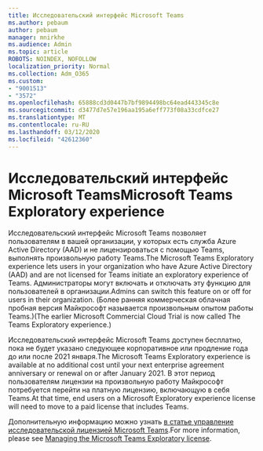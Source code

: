 ```yaml
---
title: Исследовательский интерфейс Microsoft Teams
ms.author: pebaum
author: pebaum
manager: mnirkhe
ms.audience: Admin
ms.topic: article
ROBOTS: NOINDEX, NOFOLLOW
localization_priority: Normal
ms.collection: Adm_O365
ms.custom:
- "9001513"
- "3572"
ms.openlocfilehash: 65888cd3d0447b7bf9894498bc64ead443345c8e
ms.sourcegitcommit: d3477d7e57e196aa195a6eff773f08a33cdfce27
ms.translationtype: MT
ms.contentlocale: ru-RU
ms.lasthandoff: 03/12/2020
ms.locfileid: "42612360"
---
```

# <a name="microsoft-teams-exploratory-experience"></a><span data-ttu-id="9c918-102">Исследовательский интерфейс Microsoft Teams</span><span class="sxs-lookup"><span data-stu-id="9c918-102">Microsoft Teams Exploratory experience</span></span>

<span data-ttu-id="9c918-103">Исследовательский интерфейс Microsoft Teams позволяет пользователям в вашей организации, у которых есть служба Azure Active Directory (AAD) и не лицензироваться с помощью Teams, выполнять произвольную работу Teams.</span><span class="sxs-lookup"><span data-stu-id="9c918-103">The Microsoft Teams Exploratory experience lets users in your organization who have Azure Active Directory (AAD) and are not licensed for Teams initiate an exploratory experience of Teams.</span></span> <span data-ttu-id="9c918-104">Администраторы могут включать и отключать эту функцию для пользователей в организации.</span><span class="sxs-lookup"><span data-stu-id="9c918-104">Admins can switch this feature on or off for users in their organization.</span></span> <span data-ttu-id="9c918-105">(Более ранняя коммерческая облачная пробная версия Майкрософт называется произвольным опытом работы Teams.)</span><span class="sxs-lookup"><span data-stu-id="9c918-105">(The earlier Microsoft Commercial Cloud Trial is now called The Teams Exploratory experience.)</span></span>

<span data-ttu-id="9c918-106">Исследовательский интерфейс Microsoft Teams доступен бесплатно, пока не будет указано следующее корпоративное или продление года до или после 2021 января.</span><span class="sxs-lookup"><span data-stu-id="9c918-106">The Microsoft Teams Exploratory experience is available at no additional cost until your next enterprise agreement anniversary or renewal on or after January 2021.</span></span> <span data-ttu-id="9c918-107">В этот период пользователям лицензии на произвольную работу Майкрософт потребуется перейти на платную лицензию, включающую в себя Teams.</span><span class="sxs-lookup"><span data-stu-id="9c918-107">At that time, end users on a Microsoft Exploratory experience license will need to move to a paid license that includes Teams.</span></span>

<span data-ttu-id="9c918-108">Дополнительную информацию можно узнать [в статье управление исследовательской лицензией Microsoft Teams](https://docs.microsoft.com/microsoftteams/teams-exploratory/).</span><span class="sxs-lookup"><span data-stu-id="9c918-108">For more information, please see [Managing the Microsoft Teams Exploratory license](https://docs.microsoft.com/microsoftteams/teams-exploratory/).</span></span>
